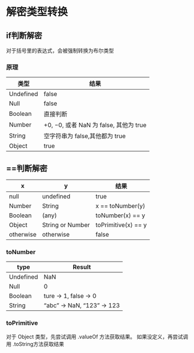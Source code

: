 # 解密类型转换

## if判断解密

对于括号里的表达式，会被强制转换为布尔类型

### 原理

| 类型        | 结果                               |
| --------- | -------------------------------- |
| Undefined | false                            |
| Null      | false                            |
| Boolean   | 直接判断                             |
| Number    | +0, −0, 或者 NaN 为 false, 其他为 true |
| String    | 空字符串为 false,其他都为 true            |
| Object    | true                             |



## ==判断解密

| x         | y                | 结果                  |
| --------- | ---------------- | ------------------- |
| null      | undefined        | true                |
| Number    | String           | x == toNumber(y)    |
| Boolean   | (any)            | toNumber(x) == y    |
| Object    | String or Number | toPrimitive(x) == y |
| otherwise | otherwise        | false               |

### toNumber

| type      | Result                     |
| --------- | -------------------------- |
| Undefined | NaN                        |
| Null      | 0                          |
| Boolean   | ture -> 1, false -> 0      |
| String    | “abc” -> NaN, “123” -> 123 |

### toPrimitive

对于 Object 类型，先尝试调用 .valueOf 方法获取结果。 如果没定义，再尝试调用 .toString方法获取结果